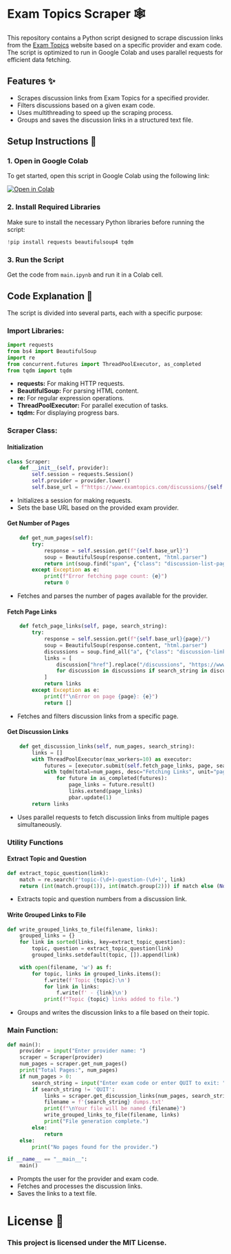 # Exam Topics Scraper 🕸️

This repository contains a Python script designed to scrape discussion links from the [Exam Topics](https://www.examtopics.com) website based on a specific provider and exam code. The script is optimized to run in Google Colab and uses parallel requests for efficient data fetching.

## Features ✨

- Scrapes discussion links from Exam Topics for a specified provider.
- Filters discussions based on a given exam code.
- Uses multithreading to speed up the scraping process.
- Groups and saves the discussion links in a structured text file.

## Setup Instructions 🚀

### 1. Open in Google Colab

To get started, open this script in Google Colab using the following link:

[![Open in Colab](https://colab.research.google.com/assets/colab-badge.svg)](https://colab.research.google.com/)

### 2. Install Required Libraries

Make sure to install the necessary Python libraries before running the script:

```python
!pip install requests beautifulsoup4 tqdm
```
### 3. Run the Script
Get the code from ```main.ipynb``` and run it in a Colab cell.

## Code Explanation 🧩
The script is divided into several parts, each with a specific purpose:

### Import Libraries:

```python
import requests
from bs4 import BeautifulSoup
import re
from concurrent.futures import ThreadPoolExecutor, as_completed
from tqdm import tqdm
```
- **requests:** For making HTTP requests.
- **BeautifulSoup:** For parsing HTML content.
- **re:** For regular expression operations.
- **ThreadPoolExecutor:** For parallel execution of tasks.
- **tqdm:** For displaying progress bars.

### Scraper Class:
#### Initialization

```python
class Scraper:
    def __init__(self, provider):
        self.session = requests.Session()
        self.provider = provider.lower()
        self.base_url = f"https://www.examtopics.com/discussions/{self.provider}/"
```
- Initializes a session for making requests.
- Sets the base URL based on the provided exam provider.

#### Get Number of Pages
```python
    def get_num_pages(self):
        try:
            response = self.session.get(f"{self.base_url}")
            soup = BeautifulSoup(response.content, "html.parser")
            return int(soup.find("span", {"class": "discussion-list-page-indicator"}).find_all("strong")[1].text.strip())
        except Exception as e:
            print(f"Error fetching page count: {e}")
            return 0
```
- Fetches and parses the number of pages available for the provider.

#### Fetch Page Links
```python
    def fetch_page_links(self, page, search_string):
        try:
            response = self.session.get(f"{self.base_url}{page}/")
            soup = BeautifulSoup(response.content, "html.parser")
            discussions = soup.find_all("a", {"class": "discussion-link"})
            links = [
                discussion["href"].replace("/discussions", "https://www.examtopics.com/discussions", 1)
                for discussion in discussions if search_string in discussion.text
            ]
            return links
        except Exception as e:
            print(f"\nError on page {page}: {e}")
            return []
```
- Fetches and filters discussion links from a specific page.

#### Get Discussion Links
```python
    def get_discussion_links(self, num_pages, search_string):
        links = []
        with ThreadPoolExecutor(max_workers=10) as executor:
            futures = [executor.submit(self.fetch_page_links, page, search_string) for page in range(1, num_pages + 1)]
            with tqdm(total=num_pages, desc="Fetching Links", unit="page") as pbar:
                for future in as_completed(futures):
                    page_links = future.result()
                    links.extend(page_links)
                    pbar.update(1)
        return links
```
- Uses parallel requests to fetch discussion links from multiple pages simultaneously.

### Utility Functions
#### Extract Topic and Question

```python
def extract_topic_question(link):
    match = re.search(r'topic-(\d+)-question-(\d+)', link)
    return (int(match.group(1)), int(match.group(2))) if match else (None, None)
```
- Extracts topic and question numbers from a discussion link.

#### Write Grouped Links to File
```python
def write_grouped_links_to_file(filename, links):
    grouped_links = {}
    for link in sorted(links, key=extract_topic_question):
        topic, question = extract_topic_question(link)
        grouped_links.setdefault(topic, []).append(link)

    with open(filename, 'w') as f:
        for topic, links in grouped_links.items():
            f.write(f'Topic {topic}:\n')
            for link in links:
                f.write(f' - {link}\n')
            print(f"Topic {topic} links added to file.")
```
- Groups and writes the discussion links to a file based on their topic.

### Main Function:

```python
def main():
    provider = input("Enter provider name: ")
    scraper = Scraper(provider)
    num_pages = scraper.get_num_pages()
    print("Total Pages:", num_pages)
    if num_pages > 0:
        search_string = input("Enter exam code or enter QUIT to exit: ").upper()
        if search_string != 'QUIT':
            links = scraper.get_discussion_links(num_pages, search_string)
            filename = f'{search_string} dumps.txt'
            print(f"\nYour file will be named {filename}")
            write_grouped_links_to_file(filename, links)
            print("File generation complete.")
        else:
            return
    else:
        print("No pages found for the provider.")

if __name__ == "__main__":
    main()
```

- Prompts the user for the provider and exam code.
- Fetches and processes the discussion links.
- Saves the links to a text file.

# License 📄
### This project is licensed under the MIT License.

